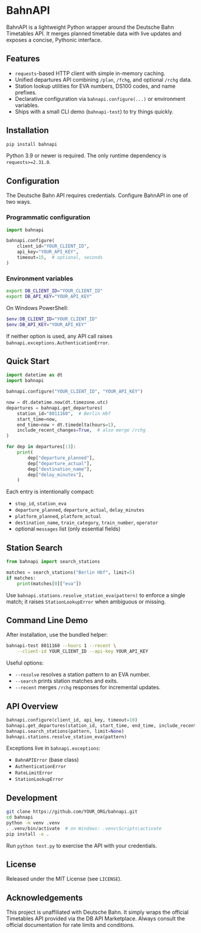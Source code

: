 # BahnAPI

BahnAPI is a lightweight Python wrapper around the Deutsche Bahn Timetables API. It merges planned timetable data with live updates and exposes a concise, Pythonic interface.

## Features

- `requests`-based HTTP client with simple in-memory caching.
- Unified departures API combining `/plan`, `/fchg`, and optional `/rchg` data.
- Station lookup utilities for EVA numbers, DS100 codes, and name prefixes.
- Declarative configuration via `bahnapi.configure(...)` or environment variables.
- Ships with a small CLI demo (`bahnapi-test`) to try things quickly.

## Installation

```bash
pip install bahnapi
```

Python 3.9 or newer is required. The only runtime dependency is `requests>=2.31.0`.

## Configuration

The Deutsche Bahn API requires credentials. Configure BahnAPI in one of two ways.

### Programmatic configuration

```python
import bahnapi

bahnapi.configure(
    client_id="YOUR_CLIENT_ID",
    api_key="YOUR_API_KEY",
    timeout=15,  # optional, seconds
)
```

### Environment variables

```bash
export DB_CLIENT_ID="YOUR_CLIENT_ID"
export DB_API_KEY="YOUR_API_KEY"
```

On Windows PowerShell:

```powershell
$env:DB_CLIENT_ID="YOUR_CLIENT_ID"
$env:DB_API_KEY="YOUR_API_KEY"
```

If neither option is used, any API call raises `bahnapi.exceptions.AuthenticationError`.

## Quick Start

```python
import datetime as dt
import bahnapi

bahnapi.configure("YOUR_CLIENT_ID", "YOUR_API_KEY")

now = dt.datetime.now(dt.timezone.utc)
departures = bahnapi.get_departures(
    station_id="8011160",  # Berlin Hbf
    start_time=now,
    end_time=now + dt.timedelta(hours=1),
    include_recent_changes=True,  # also merge /rchg
)

for dep in departures[:3]:
    print(
        dep["departure_planned"],
        dep["departure_actual"],
        dep["destination_name"],
        dep["delay_minutes"],
    )
```

Each entry is intentionally compact:

- `stop_id`, `station_eva`
- `departure_planned`, `departure_actual`, `delay_minutes`
- `platform_planned`, `platform_actual`
- `destination_name`, `train_category`, `train_number`, `operator`
- optional `messages` list (only essential fields)

## Station Search

```python
from bahnapi import search_stations

matches = search_stations("Berlin Hbf", limit=5)
if matches:
    print(matches[0]["eva"])
```

Use `bahnapi.stations.resolve_station_eva(pattern)` to enforce a single match; it raises `StationLookupError` when ambiguous or missing.

## Command Line Demo

After installation, use the bundled helper:

```bash
bahnapi-test 8011160 --hours 1 --recent \
    --client-id YOUR_CLIENT_ID --api-key YOUR_API_KEY
```

Useful options:

- `--resolve` resolves a station pattern to an EVA number.
- `--search` prints station matches and exits.
- `--recent` merges `/rchg` responses for incremental updates.

## API Overview

```python
bahnapi.configure(client_id, api_key, timeout=10)
bahnapi.get_departures(station_id, start_time, end_time, include_recent_changes=False)
bahnapi.search_stations(pattern, limit=None)
bahnapi.stations.resolve_station_eva(pattern)
```

Exceptions live in `bahnapi.exceptions`:

- `BahnAPIError` (base class)
- `AuthenticationError`
- `RateLimitError`
- `StationLookupError`

## Development

```bash
git clone https://github.com/YOUR_ORG/bahnapi.git
cd bahnapi
python -m venv .venv
. .venv/bin/activate  # on Windows: .venv\Scripts\activate
pip install -e .
```

Run `python test.py` to exercise the API with your credentials.

## License

Released under the MIT License (see `LICENSE`).

## Acknowledgements

This project is unaffiliated with Deutsche Bahn. It simply wraps the official Timetables API provided via the DB API Marketplace. Always consult the official documentation for rate limits and conditions.

